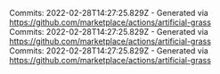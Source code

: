 Commits: 2022-02-28T14:27:25.829Z - Generated via https://github.com/marketplace/actions/artificial-grass
<br>
Commits: 2022-02-28T14:27:25.829Z - Generated via https://github.com/marketplace/actions/artificial-grass
<br>
Commits: 2022-02-28T14:27:25.829Z - Generated via https://github.com/marketplace/actions/artificial-grass
<br>
